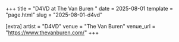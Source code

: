 +++
title = "D4VD at The Van Buren "
date = 2025-08-01
template = "page.html"
slug = "2025-08-01-d4vd"

[extra]
artist = "D4VD"
venue = "The Van Buren"
venue_url = "https://www.thevanburen.com/"
+++
